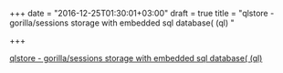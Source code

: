 +++
date = "2016-12-25T01:30:01+03:00"
draft = true
title = "qlstore - gorilla/sessions storage with embedded sql database( (ql) "

+++

<p><a href="https://t.co/jI9z2vcs3S">qlstore - gorilla/sessions storage with embedded sql database( (ql) </a></p>
